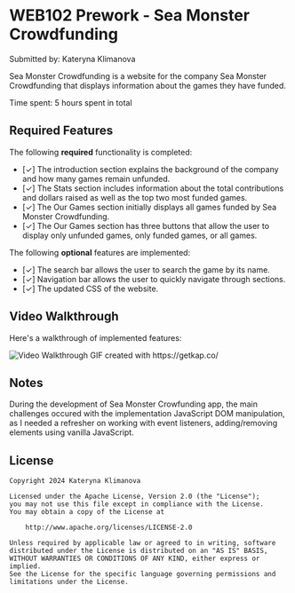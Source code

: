 # WEB102 Prework - Sea Monster Crowdfunding

Submitted by: Kateryna Klimanova

Sea Monster Crowdfunding is a website for the company Sea Monster Crowdfunding that displays information about the games they have funded.

Time spent: 5 hours spent in total

## Required Features

The following **required** functionality is completed:

* [✓] The introduction section explains the background of the company and how many games remain unfunded.
* [✓] The Stats section includes information about the total contributions and dollars raised as well as the top two most funded games.
* [✓] The Our Games section initially displays all games funded by Sea Monster Crowdfunding.
* [✓] The Our Games section has three buttons that allow the user to display only unfunded games, only funded games, or all games.

The following **optional** features are implemented:

* [✓] The search bar allows the user to search the game by its name.
* [✓] Navigation bar allows the user to quickly navigate through sections.
* [✓] The updated CSS of the website.

## Video Walkthrough

Here's a walkthrough of implemented features:

<img src='https://i.imgur.com/W38oSkX.gif' title='Video Walkthrough' alt='Video Walkthrough' />
<!-- Replace this with whatever GIF tool you used! -->
GIF created with https://getkap.co/ 

## Notes

During the development of Sea Monster Crowfunding app, the main challenges occured with the implementation JavaScript DOM manipulation, as I needed a refresher on working with event listeners, adding/removing elements using vanilla JavaScript.

## License

    Copyright 2024 Kateryna Klimanova

    Licensed under the Apache License, Version 2.0 (the "License");
    you may not use this file except in compliance with the License.
    You may obtain a copy of the License at

        http://www.apache.org/licenses/LICENSE-2.0

    Unless required by applicable law or agreed to in writing, software
    distributed under the License is distributed on an "AS IS" BASIS,
    WITHOUT WARRANTIES OR CONDITIONS OF ANY KIND, either express or implied.
    See the License for the specific language governing permissions and
    limitations under the License.
